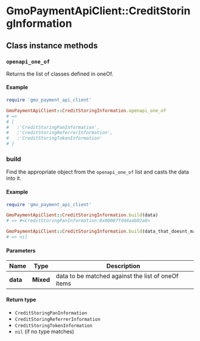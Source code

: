 # GmoPaymentApiClient::CreditStoringInformation

## Class instance methods

### `openapi_one_of`

Returns the list of classes defined in oneOf.

#### Example

```ruby
require 'gmo_payment_api_client'

GmoPaymentApiClient::CreditStoringInformation.openapi_one_of
# =>
# [
#   :'CreditStoringPanInformation',
#   :'CreditStoringReferrerInformation',
#   :'CreditStoringTokenInformation'
# ]
```

### build

Find the appropriate object from the `openapi_one_of` list and casts the data into it.

#### Example

```ruby
require 'gmo_payment_api_client'

GmoPaymentApiClient::CreditStoringInformation.build(data)
# => #<CreditStoringPanInformation:0x00007fdd4aab02a0>

GmoPaymentApiClient::CreditStoringInformation.build(data_that_doesnt_match)
# => nil
```

#### Parameters

| Name | Type | Description |
| ---- | ---- | ----------- |
| **data** | **Mixed** | data to be matched against the list of oneOf items |

#### Return type

- `CreditStoringPanInformation`
- `CreditStoringReferrerInformation`
- `CreditStoringTokenInformation`
- `nil` (if no type matches)


